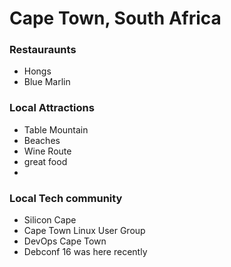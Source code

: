 # Cape Town, South Africa

### Restauraunts
- Hongs
- Blue Marlin

### Local Attractions
- Table Mountain
- Beaches
- Wine Route
- great food
- 
### Local Tech community
- Silicon Cape
- Cape Town Linux User Group
- DevOps Cape Town
- Debconf 16 was here recently
